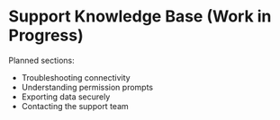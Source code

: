 # Support Knowledge Base (Work in Progress)

Planned sections:
- Troubleshooting connectivity
- Understanding permission prompts
- Exporting data securely
- Contacting the support team
